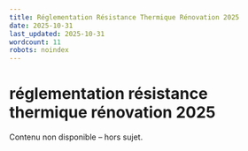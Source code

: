 ```yaml
---
title: Réglementation Résistance Thermique Rénovation 2025
date: 2025-10-31
last_updated: 2025-10-31
wordcount: 11
robots: noindex
---
```


# réglementation résistance thermique rénovation 2025

Contenu non disponible – hors sujet.